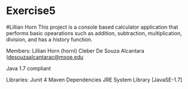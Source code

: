 # Exercise5
#Lillian Horn
This project is a console based calculator application that performs basic opearations such as 
addition, subtraction, multiplication, division, and has a history function. 

Members: 
  Lillian Horn (hornl)
  Cleber De Souza Alcantara (desouzaalcantarac@msoe.edu
  
Java 1.7 compliant

Libraries: 
  Junit 4
  Maven Dependencies
  JRE System Library [JavaSE-1.7]

